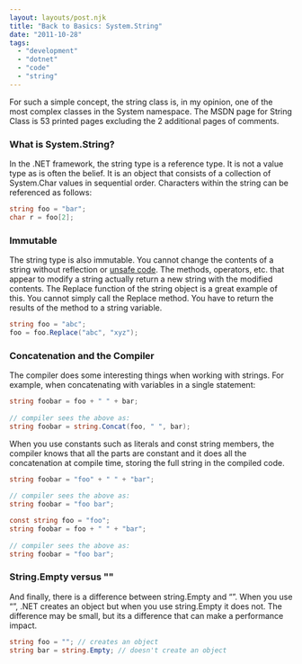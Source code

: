 ```yaml
---
layout: layouts/post.njk
title: "Back to Basics: System.String"
date: "2011-10-28"
tags: 
  - "development"
  - "dotnet"
  - "code"
  - "string"
---
```


For such a simple concept, the string class is, in my opinion, one of the most complex classes in the System namespace. The MSDN page for String Class is 53 printed pages excluding the 2 additional pages of comments.

<h3>What is System.String?</h3>

In the .NET framework, the string type is a reference type. It is not a value type as is often the belief. It is an object that consists of a collection of System.Char values in sequential order. Characters within the string can be referenced as follows:

``` csharp
string foo = "bar"; 
char r = foo[2];
```

<h3>Immutable</h3>

The string type is also immutable. You cannot change the contents of a string without reflection or [unsafe code](http://msdn.microsoft.com/en-us/library/ms228599.aspx "[MSDN] How to: Modify String Contents"). The methods, operators, etc. that appear to modify a string actually return a new string with the modified contents. The Replace function of the string object is a great example of this. You cannot simply call the Replace method. You have to return the results of the method to a string variable.

``` csharp
string foo = "abc";
foo = foo.Replace("abc", "xyz");
```

<h3>Concatenation and the Compiler</h3>

The compiler does some interesting things when working with strings. For example, when concatenating with variables in a single statement:

``` csharp
string foobar = foo + " " + bar;
 
// compiler sees the above as:
string foobar = string.Concat(foo, " ", bar);
```

When you use constants such as literals and const string members, the compiler knows that all the parts are constant and it does all the concatenation at compile time, storing the full string in the compiled code.

``` csharp
string foobar = "foo" + " " + "bar";
 
// compiler sees the above as:
string foobar = "foo bar";
```

``` csharp
const string foo = "foo";
string foobar = foo + " " + "bar";
 
// compiler sees the above as:
string foobar = "foo bar";
```

<h3>String.Empty versus ""</h3>

And finally, there is a difference between string.Empty and “”. When you use “”, .NET creates an object but when you use string.Empty it does not. The difference may be small, but its a difference that can make a performance impact.

``` csharp
string foo = ""; // creates an object
string bar = string.Empty; // doesn't create an object
```

